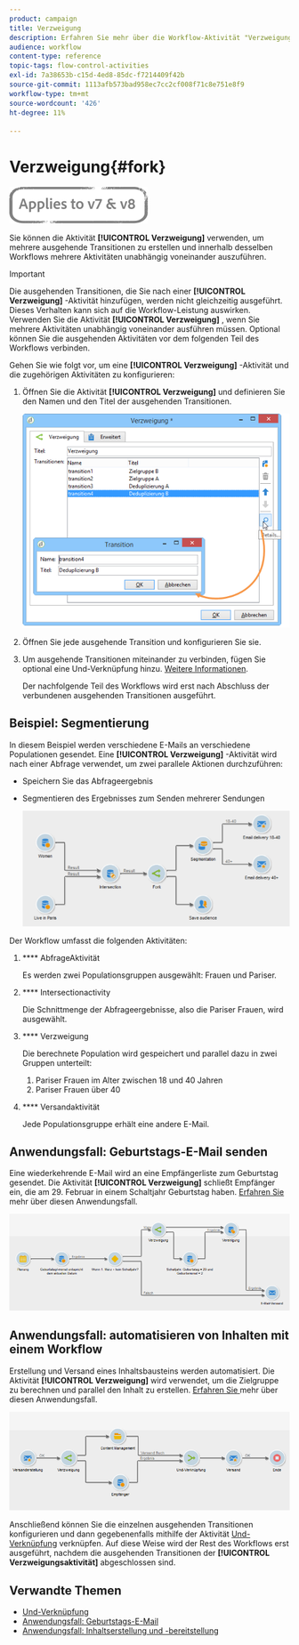 ```yaml
---
product: campaign
title: Verzweigung
description: Erfahren Sie mehr über die Workflow-Aktivität "Verzweigung"
audience: workflow
content-type: reference
topic-tags: flow-control-activities
exl-id: 7a38653b-c15d-4ed8-85dc-f7214409f42b
source-git-commit: 1113afb573bad958ec7cc2cf008f71c8e751e8f9
workflow-type: tm+mt
source-wordcount: '426'
ht-degree: 11%

---
```


# Verzweigung{#fork}

![](../../assets/common.svg)

Sie können die Aktivität **[!UICONTROL Verzweigung]** verwenden, um mehrere ausgehende Transitionen zu erstellen und innerhalb desselben Workflows mehrere Aktivitäten unabhängig voneinander auszuführen.

>[!IMPORTANT]
>
>Die ausgehenden Transitionen, die Sie nach einer **[!UICONTROL Verzweigung]** -Aktivität hinzufügen, werden nicht gleichzeitig ausgeführt. Dieses Verhalten kann sich auf die Workflow-Leistung auswirken. Verwenden Sie die Aktivität **[!UICONTROL Verzweigung]** , wenn Sie mehrere Aktivitäten unabhängig voneinander ausführen müssen. Optional können Sie die ausgehenden Aktivitäten vor dem folgenden Teil des Workflows verbinden.

Gehen Sie wie folgt vor, um eine **[!UICONTROL Verzweigung]** -Aktivität und die zugehörigen Aktivitäten zu konfigurieren:

1. Öffnen Sie die Aktivität **[!UICONTROL Verzweigung]** und definieren Sie den Namen und den Titel der ausgehenden Transitionen.

   ![](assets/s_user_segmentation_fork.png)

1. Öffnen Sie jede ausgehende Transition und konfigurieren Sie sie.
1. Um ausgehende Transitionen miteinander zu verbinden, fügen Sie optional eine Und-Verknüpfung hinzu. [Weitere Informationen](and-join.md).

   Der nachfolgende Teil des Workflows wird erst nach Abschluss der verbundenen ausgehenden Transitionen ausgeführt.

## Beispiel: Segmentierung

In diesem Beispiel werden verschiedene E-Mails an verschiedene Populationen gesendet. Eine **[!UICONTROL Verzweigung]** -Aktivität wird nach einer Abfrage verwendet, um zwei parallele Aktionen durchzuführen:

* Speichern Sie das Abfrageergebnis
* Segmentieren des Ergebnisses zum Senden mehrerer Sendungen

   ![Die Verzweigung folgt der Schnittmenge aus zwei Abfragen und vorangehenden Aktivitäten zur Listen-Update- und Aufspaltungsaktivität.](assets/wkf_fork_example.png)

Der Workflow umfasst die folgenden Aktivitäten:

1. **** AbfrageAktivität

   Es werden zwei Populationsgruppen ausgewählt: Frauen und Pariser.

1. **** Intersectionactivity

   Die Schnittmenge der Abfrageergebnisse, also die Pariser Frauen, wird ausgewählt.

1. **** Verzweigung

   Die berechnete Population wird gespeichert und parallel dazu in zwei Gruppen unterteilt:

   1. Pariser Frauen im Alter zwischen 18 und 40 Jahren
   1. Pariser Frauen über 40

1. **** Versandaktivität

   Jede Populationsgruppe erhält eine andere E-Mail.

## Anwendungsfall: Geburtstags-E-Mail senden

Eine wiederkehrende E-Mail wird an eine Empfängerliste zum Geburtstag gesendet. Die Aktivität **[!UICONTROL Verzweigung]** schließt Empfänger ein, die am 29. Februar in einem Schaltjahr Geburtstag haben. [Erfahren Sie ](sending-a-birthday-email.md) mehr über diesen Anwendungsfall.

![Die Verzweigung folgt einer Testaktivität und geht zwei Abfrageaktivitäten voran.](assets/birthday-workflow_usecase_1.png)

## Anwendungsfall: automatisieren von Inhalten mit einem Workflow

Erstellung und Versand eines Inhaltsbausteins werden automatisiert. Die Aktivität **[!UICONTROL Verzweigung]** wird verwendet, um die Zielgruppe zu berechnen und parallel den Inhalt zu erstellen. [Erfahren Sie ](../../delivery/using/automating-via-workflows.md#creating-the-delivery-and-its-content) mehr über diesen Anwendungsfall.

![Die Verzweigung folgt einer Versandaktivität und geht einer Abfrage und einer Content-Management-Aktivität voraus, die beide durch eine Und-Verknüpfung verbunden werden.](../../delivery/using/assets/d_ncs_content_workflow10.png)

Anschließend können Sie die einzelnen ausgehenden Transitionen konfigurieren und dann gegebenenfalls mithilfe der Aktivität [Und-Verknüpfung](and-join.md) verknüpfen. Auf diese Weise wird der Rest des Workflows erst ausgeführt, nachdem die ausgehenden Transitionen der **[!UICONTROL Verzweigungsaktivität]** abgeschlossen sind.

## Verwandte Themen

* [Und-Verknüpfung](and-join.md)
* [Anwendungsfall: Geburtstags-E-Mail](sending-a-birthday-email.md)
* [Anwendungsfall: Inhaltserstellung und -bereitstellung](../../delivery/using/automating-via-workflows.md#creating-the-delivery-and-its-content)